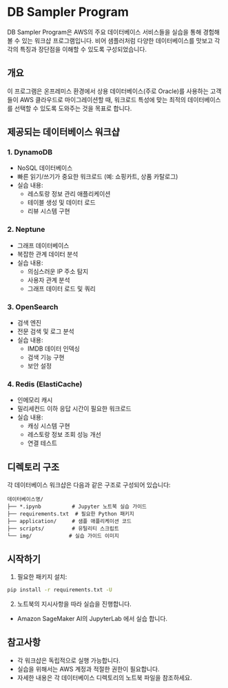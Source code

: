 # DB Sampler Program

DB Sampler Program은 AWS의 주요 데이터베이스 서비스들을 실습을 통해 경험해볼 수 있는 워크샵 프로그램입니다. 비어 샘플러처럼 다양한 데이터베이스를 맛보고 각각의 특징과 장단점을 이해할 수 있도록 구성되었습니다.

## 개요

이 프로그램은 온프레미스 환경에서 상용 데이터베이스(주로 Oracle)를 사용하는 고객들이 AWS 클라우드로 마이그레이션할 때, 워크로드 특성에 맞는 최적의 데이터베이스를 선택할 수 있도록 도와주는 것을 목표로 합니다.

## 제공되는 데이터베이스 워크샵

### 1. DynamoDB
- NoSQL 데이터베이스
- 빠른 읽기/쓰기가 중요한 워크로드 (예: 쇼핑카트, 상품 카탈로그)
- 실습 내용:
  - 레스토랑 정보 관리 애플리케이션
  - 테이블 생성 및 데이터 로드
  - 리뷰 시스템 구현

### 2. Neptune
- 그래프 데이터베이스
- 복잡한 관계 데이터 분석
- 실습 내용:
  - 의심스러운 IP 주소 탐지
  - 사용자 관계 분석
  - 그래프 데이터 로드 및 쿼리

### 3. OpenSearch
- 검색 엔진
- 전문 검색 및 로그 분석
- 실습 내용:
  - IMDB 데이터 인덱싱
  - 검색 기능 구현
  - 보안 설정

### 4. Redis (ElastiCache)
- 인메모리 캐시
- 밀리세컨드 이하 응답 시간이 필요한 워크로드
- 실습 내용:
  - 캐싱 시스템 구현
  - 레스토랑 정보 조회 성능 개선
  - 연결 테스트

## 디렉토리 구조

각 데이터베이스 워크샵은 다음과 같은 구조로 구성되어 있습니다:

```
데이터베이스명/
├── *.ipynb          # Jupyter 노트북 실습 가이드
├── requirements.txt  # 필요한 Python 패키지
├── application/     # 샘플 애플리케이션 코드
├── scripts/         # 유틸리티 스크립트
└── img/            # 실습 가이드 이미지
```

## 시작하기

1. 필요한 패키지 설치:
```bash
pip install -r requirements.txt -U
```

2. 노트북의 지시사항을 따라 실습을 진행합니다.
- Amazon SageMaker AI의 JupyterLab 에서 실습 합니다.

## 참고사항

- 각 워크샵은 독립적으로 실행 가능합니다.
- 실습을 위해서는 AWS 계정과 적절한 권한이 필요합니다.
- 자세한 내용은 각 데이터베이스 디렉토리의 노트북 파일을 참조하세요.
